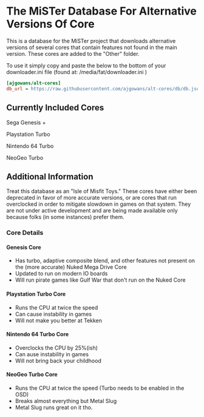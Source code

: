 # The MiSTer Database For Alternative Versions Of Core 

This is a database for the MiSTer project that downloads alternative versions of several cores that contain features not found in the main version.  These cores are added to the "Other" folder.

To use it simply copy and paste the below to the bottom of your downloader.ini file (found at: /media/fat/downloader.ini )

```ini
[ajgowans/alt-cores]
db_url = https://raw.githubusercontent.com/ajgowans/alt-cores/db/db.json.zip
```

 ## Currently Included Cores

 Sega Genesis +
 
 Playstation Turbo
 
 Nintendo 64 Turbo

 NeoGeo Turbo


  ## Additional Information
  
  Treat this database as an "Isle of Misfit Toys." These cores have either been deprecated in favor of more accurate versions, or are cores that run overclocked in order to mitigate slowdown in games on that system. They are not under active development and are being made available only because folks (in some instances) prefer them.
  
  ### Core Details
  
 #### Genesis Core
 - Has turbo, adaptive composite blend, and other features not present on the (more accurate) Nuked Mega Drive Core
 - Updated to run on modern IO boards
 - Will run pirate games like Gulf War that don't run on the Nuked Core
 
 #### Playstation Turbo Core
 - Runs the CPU at twice the speed
 - Can cause instability in games
 - Will not make you better at Tekken
 
 #### Nintendo 64 Turbo Core
 - Overclocks the CPU by 25%(ish)
 - Can ause instability in games
 - Will not bring back your childhood
 
 #### NeoGeo Turbo Core
 - Runs the CPU at twice the speed (Turbo needs to be enabled in the OSD)
 - Breaks almost everything but Metal Slug
 - Metal Slug runs great on it tho.